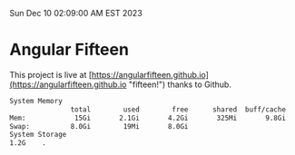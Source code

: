 Sun Dec 10 02:09:00 AM EST 2023

# Angular Fifteen


This project is live at [https://angularfifteen.github.io](https://angularfifteen.github.io "fifteen!") thanks to Github.

```bash
System Memory
               total        used        free      shared  buff/cache   available
Mem:            15Gi       2.1Gi       4.2Gi       325Mi       9.8Gi        13Gi
Swap:          8.0Gi        19Mi       8.0Gi
System Storage
1.2G	.
```
```bash
